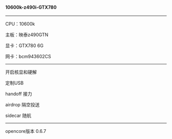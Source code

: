 #### 10600k-z490i-GTX780

---

CPU：10600k

主板：映泰z490GTN

显卡：GTX780 6G

网卡：bcm943602CS

---

开启核显和硬解

定制USB

handoff 接力

airdrop 隔空投送

sidecar 随航

---

opencore版本 0.6.7
